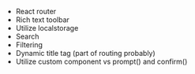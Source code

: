 - React router
- Rich text toolbar
- Utilize localstorage
- Search
- Filtering
- Dynamic title tag (part of routing probably)
- Utilize custom component vs prompt() and confirm()
